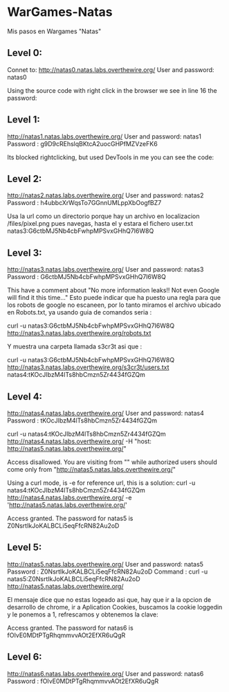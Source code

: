 # WarGames-Natas
Mis pasos en Wargames "Natas"

## Level 0:

Connet to:
http://natas0.natas.labs.overthewire.org/
User and password: natas0

Using the source code with right click in the browser we see in line 16 the password:
<!--The password for natas1 is g9D9cREhslqBKtcA2uocGHPfMZVzeFK6 -->

## Level 1:

http://natas1.natas.labs.overthewire.org/
User and password: natas1
Password : g9D9cREhslqBKtcA2uocGHPfMZVzeFK6

Its blocked rightclicking, but used DevTools in me you can see the code:

<!--The password for natas2 is h4ubbcXrWqsTo7GGnnUMLppXbOogfBZ7 -->


## Level 2:

http://natas2.natas.labs.overthewire.org/
User and password: natas2
Password : h4ubbcXrWqsTo7GGnnUMLppXbOogfBZ7

Usa la url como un directorio porque hay un archivo en localizacion /files/pixel.png pues navegas, hasta el y estara el fichero user.txt 
natas3:G6ctbMJ5Nb4cbFwhpMPSvxGHhQ7I6W8Q

## Level 3:

http://natas3.natas.labs.overthewire.org/
User and password: natas3
Password : G6ctbMJ5Nb4cbFwhpMPSvxGHhQ7I6W8Q

This have a comment about "No more information leaks!! Not even Google will find it this time…" 
Esto puede indicar que ha puesto una regla para que los robots de google no escaneen, por lo tanto miramos el archivo ubicado en Robots.txt, ya usando guia de comandos seria :

curl -u natas3:G6ctbMJ5Nb4cbFwhpMPSvxGHhQ7I6W8Q  http://natas3.natas.labs.overthewire.org/robots.txt

Y muestra una carpeta llamada s3cr3t asi que :

curl -u natas3:G6ctbMJ5Nb4cbFwhpMPSvxGHhQ7I6W8Q  http://natas3.natas.labs.overthewire.org/s3cr3t/users.txt
natas4:tKOcJIbzM4lTs8hbCmzn5Zr4434fGZQm

## Level 4:

http://natas4.natas.labs.overthewire.org/
User and password: natas4
Password : tKOcJIbzM4lTs8hbCmzn5Zr4434fGZQm

curl -u natas4:tKOcJIbzM4lTs8hbCmzn5Zr4434fGZQm http://natas4.natas.labs.overthewire.org/ -H "host: http://natas5.natas.labs.overthewire.org/"

Access disallowed. You are visiting from "" while authorized users should come only from "http://natas5.natas.labs.overthewire.org/"

Using a curl mode, is -e for reference url, this is a solution:
curl -u natas4:tKOcJIbzM4lTs8hbCmzn5Zr4434fGZQm http://natas4.natas.labs.overthewire.org/ -e 'http://natas5.natas.labs.overthewire.org/'


Access granted. The password for natas5 is Z0NsrtIkJoKALBCLi5eqFfcRN82Au2oD

## Level 5:

http://natas5.natas.labs.overthewire.org/
User and password: natas5
Password : Z0NsrtIkJoKALBCLi5eqFfcRN82Au2oD
Command :
curl -u natas5:Z0NsrtIkJoKALBCLi5eqFfcRN82Au2oD http://natas5.natas.labs.overthewire.org/

El mensaje dice que no estas logeado asi que, hay que ir a la opcion de desarrollo de chrome, ir a Aplication Cookies, buscamos la cookie loggedin y le ponemos a 1, refrescamos y obtenemos la clave:

Access granted. The password for natas6 is fOIvE0MDtPTgRhqmmvvAOt2EfXR6uQgR


## Level 6:

http://natas6.natas.labs.overthewire.org/
User and password: natas6
Password : fOIvE0MDtPTgRhqmmvvAOt2EfXR6uQgR
